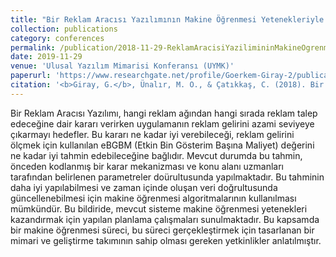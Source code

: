 ```yaml
---
title: "Bir Reklam Aracısı Yazılımının Makine Öğrenmesi Yetenekleriyle İyileştirilmesi için Planlama"
collection: publications
category: conferences
permalink: /publication/2018-11-29-ReklamAracisiYazilimininMakineOgrenmesiIleIyilestirilmesi
date: 2019-11-29
venue: 'Ulusal Yazılım Mimarisi Konferansı (UYMK)'
paperurl: 'https://www.researchgate.net/profile/Goerkem-Giray-2/publication/328688615_Bir_Reklam_Aracisi_Yaziliminin_Makine_Ogrenmesi_Yetenekleriyle_Iyilestirilmesi_icin_Planlama_Planning_for_the_Enhancement_of_an_Ad_Mediation_Software_with_Machine_Learning_Capabilities/links/5c26ac3d92851c22a34c3fa2/Bir-Reklam-Aracisi-Yaziliminin-Makine-Oegrenmesi-Yetenekleriyle-Iyilestirilmesi-icin-Planlama-Planning-for-the-Enhancement-of-an-Ad-Mediation-Software-with-Machine-Learning-Capabilities.pdf'
citation: '<b>Giray, G.</b>, Ünalır, M. O., & Çatıkkaş, C. (2018). Bir Reklam Aracısı Yazılımının Makine Öğrenmesi Yetenekleriyle İyileştirilmesi için Planlama. In <i>7. Ulusal Yazılım Mimarisi Konferansı.</i>'
---
```


Bir Reklam Aracısı Yazılımı, hangi reklam ağından hangi sırada reklam talep edeceğine dair kararı verirken uygulamanın reklam gelirini azami seviyeye çıkarmayı hedefler. Bu kararı ne kadar iyi verebileceği, reklam gelirini ölçmek için kullanılan eBGBM (Etkin Bin Gösterim Başına Maliyet) değerini ne kadar iyi tahmin edebileceğine bağlıdır. Mevcut durumda bu tahmin, önceden kodlanmış bir karar mekanizması ve konu alanı uzmanları tarafından belirlenen parametreler doürultusunda yapılmaktadır. Bu tahminin daha iyi yapılabilmesi ve zaman içinde oluşan veri doğrultusunda güncellenebilmesi için
makine öğrenmesi algoritmalarının kullanılması mümkündür. Bu bildiride, mevcut sisteme makine öğrenmesi yetenekleri kazandırmak için yapılan planlama çalışmaları sunulmaktadır. Bu kapsamda bir makine öğrenmesi süreci, bu süreci gerçekleştirmek için tasarlanan bir mimari ve geliştirme takımının sahip olması gereken yetkinlikler anlatılmıştır.